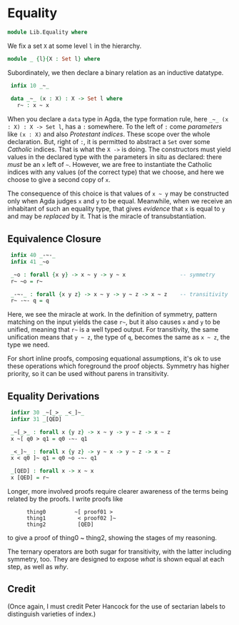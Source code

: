 # Equality

```agda
module Lib.Equality where
```

We fix a set `X` at some level `l` in the hierarchy.

```agda
module _ {l}{X : Set l} where
```

Subordinately, we then declare a binary relation as an inductive
datatype.

```agda
 infix 10 _~_
 
 data _~_ (x : X) : X -> Set l where
   r~ : x ~ x
```

When you declare a `data` type in Agda, the type formation rule, here
`_~_ (x : X) : X -> Set l`, has a `:` somewhere.  To the left of `:`
come *parameters* like `(x : X)` and also *Protestant indices*. These
scope over the whole declaration. But, right of `:`, it is permitted
to abstract a `Set` over some *Catholic* indices. That is what the `X
->` is doing. The constructors must yield values in the declared type
with the parameters in situ as declared: there *must* be an `x` left
of `~`. However, we are free to instantiate the Catholic indices with
any values (of the correct type) that we choose, and here we choose
to give a second copy of `x`.

The consequence of this choice is that values of `x ~ y` may be
constructed only when Agda judges `x` and `y` to be equal. Meanwhile,
when we receive an inhabitant of such an equality type, that gives
*evidence* that `x` is equal to `y` and may be *replaced* by it.
That is the miracle of transubstantiation.


## Equivalence Closure

```agda
 infix 40 _-~-_
 infix 41 _~o

 _~o : forall {x y} -> x ~ y -> y ~ x                 -- symmetry
 r~ ~o = r~

 _-~-_ : forall {x y z} -> x ~ y -> y ~ z -> x ~ z    -- transitivity
 r~ -~- q = q
```

Here, we see the miracle at work. In the definition of symmetry, pattern
matching on the input yields the case `r~`, but it also causes `x` and
`y` to be unified, meaning that `r~` is a well typed output. For transitivity,
the same unification means that `y ~ z`, the type of `q`, becomes the same
as `x ~ z`, the type we need.

For short inline proofs, composing equational assumptions, it's ok to use
these operations which foreground the proof objects. Symmetry has higher
priority, so it can be used without parens in transitivity.


## Equality Derivations

```agda
 infixr 30 _~[_>_ _<_]~_
 infixr 31 _[QED]

 _~[_>_ : forall x {y z} -> x ~ y -> y ~ z -> x ~ z
 x ~[ q0 > q1 = q0 -~- q1

 _<_]~_ : forall x {y z} -> y ~ x -> y ~ z -> x ~ z
 x < q0 ]~ q1 = q0 ~o -~- q1

 _[QED] : forall x -> x ~ x
 x [QED] = r~
```

Longer, more involved proofs require clearer awareness of the terms being
related by the proofs. I write proofs like

```example
      thing0         ~[ proof01 >
      thing1          < proof02 ]~
      thing2          [QED]
```

to give a proof of thing0 ~ thing2, showing the stages of my reasoning.

The ternary operators are both sugar for transitivity, with the latter
including symmetry, too. They are designed to expose *what* is shown
equal at each step, as well as *why*.


## Credit

(Once again, I must credit Peter Hancock for the use of sectarian
labels to distinguish varieties of index.)
